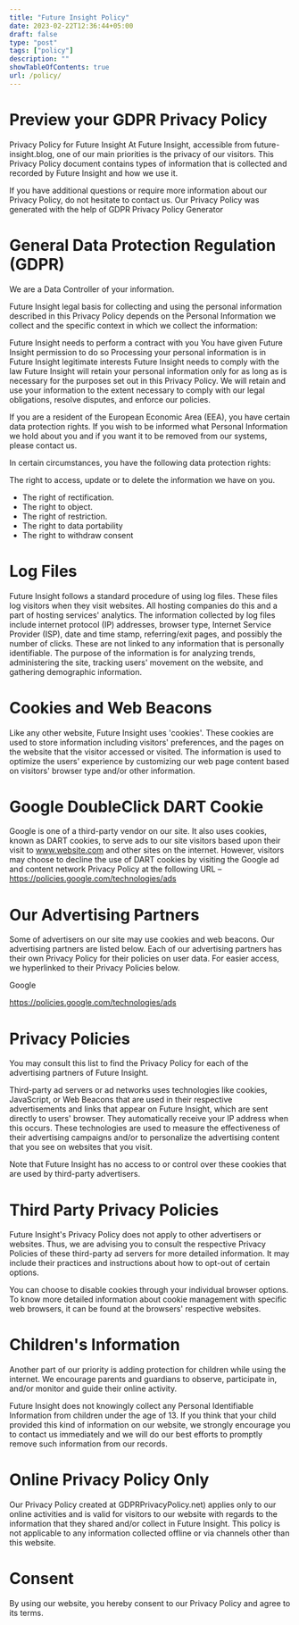 ```yaml
---
title: "Future Insight Policy"
date: 2023-02-22T12:36:44+05:00
draft: false
type: "post"
tags: ["policy"]
description: ""
showTableOfContents: true
url: /policy/
---
```


# Preview your GDPR Privacy Policy
Privacy Policy for Future Insight
At Future Insight, accessible from future-insight.blog, one of our main priorities is the privacy of our visitors. This Privacy Policy document contains types of information that is collected and recorded by Future Insight and how we use it.

If you have additional questions or require more information about our Privacy Policy, do not hesitate to contact us. Our Privacy Policy was generated with the help of GDPR Privacy Policy Generator

# General Data Protection Regulation (GDPR)
We are a Data Controller of your information.

Future Insight legal basis for collecting and using the personal information described in this Privacy Policy depends on the Personal Information we collect and the specific context in which we collect the information:

Future Insight needs to perform a contract with you
You have given Future Insight permission to do so
Processing your personal information is in Future Insight legitimate interests
Future Insight needs to comply with the law
Future Insight will retain your personal information only for as long as is necessary for the purposes set out in this Privacy Policy. We will retain and use your information to the extent necessary to comply with our legal obligations, resolve disputes, and enforce our policies.

If you are a resident of the European Economic Area (EEA), you have certain data protection rights. If you wish to be informed what Personal Information we hold about you and if you want it to be removed from our systems, please contact us.

In certain circumstances, you have the following data protection rights:

The right to access, update or to delete the information we have on you.
- The right of rectification.
- The right to object.
- The right of restriction.
- The right to data portability
- The right to withdraw consent

# Log Files
Future Insight follows a standard procedure of using log files. These files log visitors when they visit websites. All hosting companies do this and a part of hosting services' analytics. The information collected by log files include internet protocol (IP) addresses, browser type, Internet Service Provider (ISP), date and time stamp, referring/exit pages, and possibly the number of clicks. These are not linked to any information that is personally identifiable. The purpose of the information is for analyzing trends, administering the site, tracking users' movement on the website, and gathering demographic information.

# Cookies and Web Beacons
Like any other website, Future Insight uses 'cookies'. These cookies are used to store information including visitors' preferences, and the pages on the website that the visitor accessed or visited. The information is used to optimize the users' experience by customizing our web page content based on visitors' browser type and/or other information.

# Google DoubleClick DART Cookie
Google is one of a third-party vendor on our site. It also uses cookies, known as DART cookies, to serve ads to our site visitors based upon their visit to www.website.com and other sites on the internet. However, visitors may choose to decline the use of DART cookies by visiting the Google ad and content network Privacy Policy at the following URL – https://policies.google.com/technologies/ads

# Our Advertising Partners
Some of advertisers on our site may use cookies and web beacons. Our advertising partners are listed below. Each of our advertising partners has their own Privacy Policy for their policies on user data. For easier access, we hyperlinked to their Privacy Policies below.

Google

https://policies.google.com/technologies/ads

# Privacy Policies
You may consult this list to find the Privacy Policy for each of the advertising partners of Future Insight.

Third-party ad servers or ad networks uses technologies like cookies, JavaScript, or Web Beacons that are used in their respective advertisements and links that appear on Future Insight, which are sent directly to users' browser. They automatically receive your IP address when this occurs. These technologies are used to measure the effectiveness of their advertising campaigns and/or to personalize the advertising content that you see on websites that you visit.

Note that Future Insight has no access to or control over these cookies that are used by third-party advertisers.

# Third Party Privacy Policies
Future Insight's Privacy Policy does not apply to other advertisers or websites. Thus, we are advising you to consult the respective Privacy Policies of these third-party ad servers for more detailed information. It may include their practices and instructions about how to opt-out of certain options.

You can choose to disable cookies through your individual browser options. To know more detailed information about cookie management with specific web browsers, it can be found at the browsers' respective websites.

# Children's Information
Another part of our priority is adding protection for children while using the internet. We encourage parents and guardians to observe, participate in, and/or monitor and guide their online activity.

Future Insight does not knowingly collect any Personal Identifiable Information from children under the age of 13. If you think that your child provided this kind of information on our website, we strongly encourage you to contact us immediately and we will do our best efforts to promptly remove such information from our records.

# Online Privacy Policy Only
Our Privacy Policy created at GDPRPrivacyPolicy.net) applies only to our online activities and is valid for visitors to our website with regards to the information that they shared and/or collect in Future Insight. This policy is not applicable to any information collected offline or via channels other than this website.

# Consent
By using our website, you hereby consent to our Privacy Policy and agree to its terms.


